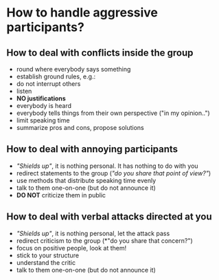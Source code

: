 
# How to handle aggressive participants?

## How to deal with conflicts inside the group

* round where everybody says something
* establish ground rules, e.g.:
* do not interrupt others
* listen
* **NO justifications**
* everybody is heard
* everybody tells things from their own perspective ("in my opinion..")
* limit speaking time
* summarize pros and cons, propose solutions

## How to deal with annoying participants

* *"Shields up"*, it is nothing personal. It has nothing to do with you
* redirect statements to the group (*"do you share that point of view?"*)
* use methods that distribute speaking time evenly
* talk to them one-on-one (but do not announce it)
* **DO NOT** criticize them in public

## How to deal with verbal attacks directed at you

* *"Shields up"*, it is nothing personal, let the attack pass
* redirect criticism to the group (*"do you share that concern?")
* focus on positive people, look at them!
* stick to your structure
* understand the critic
* talk to them one-on-one (but do not announce it)
